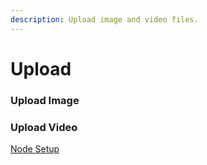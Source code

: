 ```yaml
---
description: Upload image and video files.
---
```


# Upload

### Upload Image

### Upload Video

[Node Setup](./)



